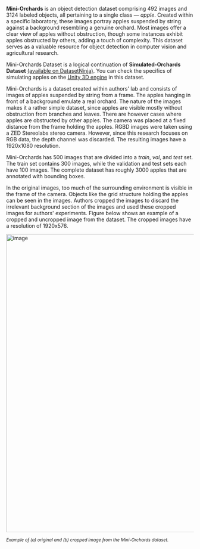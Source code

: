 **Mini-Orchards** is an object detection dataset comprising 492 images and 3124 labeled objects, all pertaining to a single class — *apple*. Created within a specific laboratory, these images portray apples suspended by string against a background resembling a genuine orchard. Most images offer a clear view of apples without obstruction, though some instances exhibit apples obstructed by others, adding a touch of complexity. This dataset serves as a valuable resource for object detection in computer vision and agricultural research.

Mini-Orchards Dataset is a logical continuation of __Simulated-Orchards Dataset__ [(available on DatasetNinja)](https://datasetninja.com/simulated-orchards). You can check the specifics of simulating apples on the [Unity 3D engine](https://unity.com/) in this dataset.

Mini-Orchards is a dataset created within authors' lab and consists of images of apples suspended by string from a frame. The apples hanging in front of a background emulate a real orchard. The nature of the images makes it a rather simple dataset, since apples are visible mostly without obstruction from branches and leaves. There are however cases where apples are obstructed by other apples. The camera was placed at a fixed distance from the frame holding the apples. RGBD images were taken using a ZED Stereolabs stereo camera. However, since this research focuses on RGB data, the depth channel was discarded. The resulting images have a 1920x1080 resolution.

Mini-Orchards has 500 images that are divided into a *train*, *val*, and *test* set. The train set contains 300 images, while the validation and test sets each have 100 images. The complete dataset has roughly 3000 apples that are annotated with bounding boxes.

In the original images, too much of the surrounding environment is visible in the frame of the camera. Objects like the grid structure holding the apples can be seen in the images. Authors cropped the images to discard the irrelevant background section of the images and used these cropped images for authors' experiments. Figure below shows an example of a cropped and uncropped image from the dataset. The cropped images have a resolution of 1920x576.

<img src="https://github.com/dataset-ninja/mini-orchards/assets/123257559/c43aabb1-e813-4870-b48a-babf0aec907f" alt="image" width="800">

<span style="font-size: smaller; font-style: italic;">Example of (a) original and (b) cropped image from the Mini-Orchards dataset.</span>
